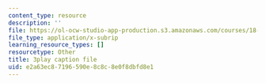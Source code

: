 ```yaml
---
content_type: resource
description: ''
file: https://ol-ocw-studio-app-production.s3.amazonaws.com/courses/18-03sc-differential-equations-fall-2011/e2a63ec87196590e8c8c8e0f8dbfd8e1_SioXozu-Loo.vtt
file_type: application/x-subrip
learning_resource_types: []
resourcetype: Other
title: 3play caption file
uid: e2a63ec8-7196-590e-8c8c-8e0f8dbfd8e1
---
```

